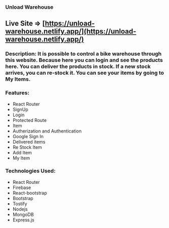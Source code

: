 ### Unload Warehouse
## Live Site => [https://unload-warehouse.netlify.app/](https://unload-warehouse.netlify.app/)

### Description: It is possible to control a bike warehouse through this website.  Because here you can login and see the products here.  You can deliver the products in stock.  If a new stock arrives, you can re-stock it.  You can see your items by going to My Items.

### Features:

* React Router
* SignUp
* Login
* Protected Route
* Item
* Autherization and Authentication
* Google Sign In 
* Delivered items
* Re Stock Item
* Add Item
* My Item


### Technologies Used:
* React Router
* Firebase
* React-bootstrap
* Bootstrap
* Tostify
* Nodejs
* MongoDB
* Express.js
